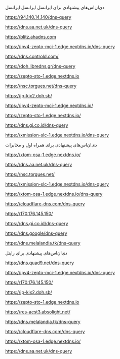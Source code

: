 دی‌ان‌اس‌های پیشنهادی برای 
ایرانسل
ایرانسل
ایرانسل


https://94.140.14.140/dns-query

https://dns.aa.net.uk/dns-query

https://blitz.ahadns.com

https://ipv4-zepto-mci-1.edge.nextdns.io/dns-query

https://dns.controld.com/

https://doh.libredns.gr/dns-query

https://zepto-sto-1.edge.nextdns.io

https://nsc.torgues.net/dns-query

https://jp-kix2.doh.sb/

https://ipv4-zepto-mci-1.edge.nextdns.io/

https://zepto-sto-1.edge.nextdns.io/

https://dns.gi.co.id/dns-query

https://xmission-slc-1.edge.nextdns.io/dns-query


دی‌ان‌اس‌های پیشنهادی برای همراه اول و مخابرات

https://xtom-osa-1.edge.nextdns.io/

https://dns.aa.net.uk/dns-query

https://nsc.torgues.net/

https://xmission-slc-1.edge.nextdns.io/dns-query

https://xtom-osa-1.edge.nextdns.io/dns-query

https://cloudflare-dns.com/dns-query

https://170.176.145.150/

https://dns.gi.co.id/dns-query

https://dns.google/dns-query

https://dns.melalandia.tk/dns-query


دی‌ان‌اس‌های پیشنهادی برای رایتل

https://dns.quad9.net/dns-query

https://ipv4-zepto-mci-1.edge.nextdns.io/dns-query

https://170.176.145.150/

https://jp-kix2.doh.sb/

https://zepto-sto-1.edge.nextdns.io

https://res-acst3.absolight.net/

https://dns.melalandia.tk/dns-query

https://cloudflare-dns.com/dns-query

https://xtom-osa-1.edge.nextdns.io/

https://dns.aa.net.uk/dns-query
